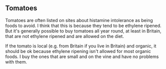 ## Tomatoes

Tomatoes are often listed on sites about histamine intolerance as being foods to avoid. I think that this is because they tend to be ethylene ripened. But it's generally possible to buy tomatoes all year round, at least in Britain, that are not ethylene ripened and are allowed on the diet.

If the tomato is local (e.g. from Britain if you live in Britain) and organic, it should be ok because ethylene ripening isn't allowed for most organic foods. I buy the ones that are small and on the vine and have no problems with them.